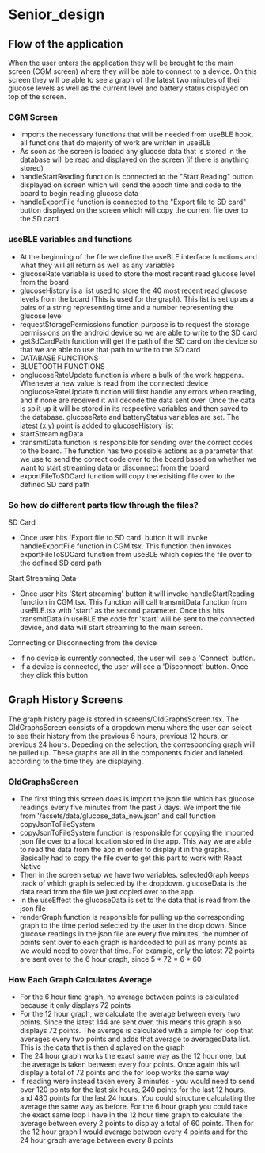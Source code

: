 # Senior_design

## Flow of the application
When the user enters the application they will be brought to the main screen (CGM screen) where they will be able to connect to a device. On this screen they will be able to see a graph of the latest two minutes of their glucose levels as well as the current level and battery status displayed on top of the screen. 

### CGM Screen
* Imports the necessary functions that will be needed from useBLE hook, all functions that do majority of work are written in useBLE
* As soon as the screen is loaded any glucose data that is stored in the database will be read and displayed on the screen (if there is anything stored)
* handleStartReading function is connected to the "Start Reading" button displayed on screen which will send the epoch time and code to the board to begin reading glucose data
* handleExportFile function is connected to the "Export file to SD card" button displayed on the screen which will copy the current file over to the SD card

### useBLE variables and functions
* At the beginning of the file we define the useBLE interface functions and what they will all return as well as any variables
* glucoseRate variable is used to store the most recent read glucose level from the board
* glucoseHistory is a list used to store the 40 most recent read glucose levels from the board (This is used for the graph). This list is set up as a pairs of a string representing time and a number representing the glucose level
* requestStoragePermissions function purpose is to request the storage permissions on the android device so we are able to write to the SD card
* getSdCardPath function will get the path of the SD card on the device so that we are able to use that path to write to the SD card
* DATABASE FUNCTIONS
* BLUETOOTH FUNCTIONS
* onglucoseRateUpdate function is where a bulk of the work happens. Whenever a new value is read from the connected device onglucoseRateUpdate function will first handle any errors when reading, and if none are received it will decode the data sent over. Once the data is split up it will be stored in its respective variables and then saved to the database. glucoseRate and batteryStatus variables are set. The latest (x,y) point is added to glucoseHistory list
* startStreamingData
* transmitData function is responsible for sending over the correct codes to the board. The function has two possible actions as a parameter that we use to send the correct code over to the board based on whether we want to start streaming data or disconnect from the board. 
* exportFileToSDCard function will copy the exisiting file over to the defined SD card path

### So how do different parts flow through the files?
SD Card
* Once user hits 'Export file to SD card' button it will invoke handleExportFile function in CGM.tsx. This function then invokes exportFileToSDCard function from useBLE which copies the file over to the defined SD card path

Start Streaming Data
* Once user hits 'Start streaming' button it will invoke handleStartReading function in CGM.tsx. This function will call transmitData function from useBLE.tsx with 'start' as the second parameter. Once this hits transmitData in useBLE the code for 'start' will be sent to the connected device, and data will start streaming to the main screen.

Connecting or Disconnecting from the device
* If no device is currently connected, the user will see a 'Connect' button.
* If a device is connected, the user will see a 'Disconnect' button. Once they click this button


## Graph History Screens
The graph history page is stored in screens/OldGraphsScreen.tsx. The OldGraphsScreen consists of a dropdown menu where the user can select to see their history from the previous 6 hours, previous 12 hours, or previous 24 hours. Depeding on the selection, the corresponding graph will be pulled up. These graphs are all in the components folder and labeled according to the time they are displaying. 

### OldGraphsScreen
* The first thing this screen does is import the json file which has glucose readings every five minutes from the past 7 days. We import the file from '/assets/data/glucose_data_new.json' and call function copyJsonToFileSystem
* copyJsonToFileSystem function is responsible for copying the imported json file over to a local location stored in the app. This way we are able to read the data from the app in order to display it in the graphs. Basically had to copy the file over to get this part to work with React Native
* Then in the screen setup we have two variables. selectedGraph keeps track of which graph is selected by the dropdown. glucoseData is the data read from the file we just copied over to the app
* In the useEffect the glucoseData is set to the data that is read from the json file
* renderGraph function is responsible for pulling up the corresponding graph to the time period selected by the user in the drop down. Since glucose readings in the json file are every five minutes, the number of points sent over to each graph is hardcoded to pull as many points as we would need to cover that time. For example, only the latest 72 points are sent over to the 6 hour graph, since 5 * 72 = 6 * 60

### How Each Graph Calculates Average
* For the 6 hour time graph, no average between points is calculated because it only displays 72 points
* For the 12 hour graph, we calculate the average between every two points. Since the latest 144 are sent over, this means this graph also displays 72 points. The average is calculated with a simple for loop that averages every two points and adds that average to averagedData list. This is the data that is then displayed on the graph
* The 24 hour graph works the exact same way as the 12 hour one, but the average is taken between every four points. Once again this will display a total of 72 points and the for loop works the same way
* If reading were instead taken every 3 minutes - you would need to send over 120 points for the last six hours, 240 points for the last 12 hours, and 480 points for the last 24 hours. You could structure calculating the average the same way as before. For the 6 hour graph you could take the exact same loop I have in the 12 hour time graph to calculate the average between every 2 points to display a total of 60 points. Then for the 12 hour graph I would average between every 4 points and for the 24 hour graph average between every 8 points
